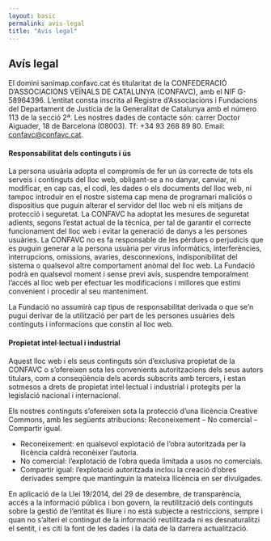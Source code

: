 ```yaml
---
layout: basic
permalink: avis-legal
title: "Avís legal"
---
```

## Avís legal
El domini sanimap.confavc.cat és titularitat de la CONFEDERACIÓ D’ASSOCIACIONS VEÏNALS DE CATALUNYA (CONFAVC), amb el NIF G-58964396. L’entitat consta inscrita al Registre d’Associacions i Fundacions del Departament de Justícia de la Generalitat de Catalunya amb el número 113 de la secció 2ª. Les nostres dades de contacte són: carrer Doctor Aiguader, 18 de Barcelona (08003). Tf: +34 93 268 89 80. Email: confavc@confavc.cat.

#### Responsabilitat dels continguts i ús

La persona usuària adopta el compromís de fer un ús correcte de tots els serveis i continguts del lloc web, obligant-se a no danyar, canviar, ni modificar, en cap cas, el codi, les dades o els documents del lloc web, ni tampoc introduir en el nostre sistema cap mena de programari maliciós o dispositius que puguin alterar el servidor del lloc web ni els mitjans de protecció i seguretat. La CONFAVC ha adoptat les mesures de seguretat adients, segons l’estat actual de la tècnica, per tal de garantir el correcte funcionament del lloc web i evitar la generació de danys a les persones usuàries. La CONFAVC no es fa responsable de les pèrdues o perjudicis que es puguin generar a la persona usuària per virus informàtics, interferències, interrupcions, omissions, avaries, desconnexions, indisponibilitat del sistema o qualsevol altre comportament anòmal del lloc web. La Fundació podrà en qualsevol moment i sense previ avís, suspendre temporalment l’accés al lloc web per efectuar les modificacions i millores que estimi convenient i procedir al seu manteniment.

La Fundació no assumirà cap tipus de responsabilitat derivada o que se’n pugui derivar de la utilització per part de les persones usuàries dels continguts i informacions que constin al lloc web.

#### Propietat intel·lectual i industrial

Aquest lloc web i els seus continguts són d’exclusiva propietat de la CONFAVC o s’ofereixen sota les convenients autoritzacions dels seus autors titulars, com a conseqüència dels acords subscrits amb tercers, i estan sotmesos a drets de propietat intel·lectual i industrial i protegits per la legislació nacional i internacional.

Els nostres continguts s’ofereixen sota la protecció d’una llicència Creative Commons, amb les següents atribucions: Reconeixement – No comercial – Compartir igual.

- Reconeixement: en qualsevol explotació de l’obra autoritzada per la llicència caldrà reconèixer l’autoria.
- No comercial: l’explotació de l’obra queda limitada a usos no comercials.
- Compartir igual: l’explotació autoritzada inclou la creació d’obres derivades sempre que mantinguin la mateixa llicència en ser divulgades.

En aplicació de la Llei 19/2014, del 29 de desembre, de transparència, accés a la informació pública i bon govern, la reutilització dels continguts sobre la gestió de l’entitat és lliure i no està subjecte a restriccions, sempre i quan no s’alteri el contingut de la informació reutilitzada ni es desnaturalitzi el sentit, i es citi la font de les dades i la data de la darrera actualització.
